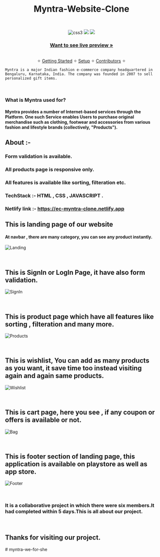 <h1 align="center">Myntra-Website-Clone</h1> 
<br />
<p align="center">
    <img src="https://img.shields.io/badge/CSS3-1572B6?style=for-the-badge&logo=css3&logoColor=white" alt="css3"/>   
    <img src="https://img.shields.io/badge/NPM-%23000000.svg?style=for-the-badge&logo=npm&logoColor=white" />
    <img src="https://img.shields.io/badge/html-%2320232a.svg?style=for-the-badge&logo=HTML&logoColor=%2361DAFB" />
</p>

<h3 align="center"><a href="https://e-myntra-clone.netlify.app/"><strong>Want to see live preview »</strong></a></h3>

<p align="center"> 
    <br />&#10023;
    <a href="#Getting-Started">Getting Started</a> &#10023; <a href="#Setup">Setup</a> &#10023;    
    <a href="#Contributors">Contributors</a> &#10023;
  </p>

    Myntra is a major Indian fashion e-commerce company headquartered in Bengaluru, Karnataka, India. The company was founded in 2007 to sell personalized gift items.
<br />

### What is Myntra used for?
#### Myntra provides a number of Internet-based services through the Platform. One such Service enables Users to purchase original merchandise such as clothing, footwear and accessories from various fashion and lifestyle brands (collectively, "Products").

## About :-
### Form validation is available.
### All products page is responsive only.
### All features is available like sorting, filteration etc.

### TechStack :- HTML , CSS , JAVASCRIPT .

### Netlify link :- https://ec-myntra-clone.netlify.app

## This is landing page of our website

#### At navbar , there are many category,  you can see any product instantly.
![Landing](https://user-images.githubusercontent.com/101343854/192213352-c3cc31aa-bfaf-4217-95e7-152f647a00c2.png)

</br>

## This is SignIn or LogIn Page, it have also form validation.
![SignIn](https://user-images.githubusercontent.com/101343854/192216357-54e43f4f-c8c7-48fc-aa69-e6e620cba0a6.png)

<br/>

## This is product page which have all features like sorting , filteration and many more.
![Products](https://user-images.githubusercontent.com/101343854/192215840-7a7c3194-3bf7-4296-ab12-85e8c656d01d.png)

<br/>

## This is wishlist, You can add as many products as you want, it save time too instead visiting again and again same products.

![Wishlist](https://user-images.githubusercontent.com/101343854/192217812-0a895f68-54e3-4056-a363-6090dde8a57f.png)

</br>

## This is cart page, here you see , if any coupon or offers is available or not.

![Bag](https://user-images.githubusercontent.com/101343854/192218188-b06d87cf-23ee-410a-9c23-95a1a4706798.png)

</br>

## This is footer section of landing page, this application is available on playstore as well as app store.

![Footer](https://user-images.githubusercontent.com/101343854/192218405-5808efe1-ecb4-4f7e-b711-f979320c48d6.png)

</br>

### It is a collaborative project in which there were six members.It had completed within 5 days.This is all about our project.

</br>

## Thanks for visiting our project.





#   m y n t r a - w e - f o r - s h e  
 